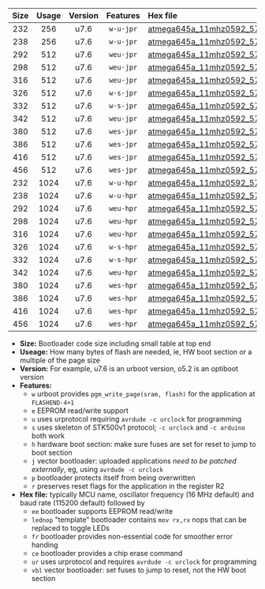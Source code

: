 |Size|Usage|Version|Features|Hex file|
|:-:|:-:|:-:|:-:|:--|
|232|256|u7.6|`w-u-jpr`|[atmega645a_11mhz0592_57600bps_ur_vbl.hex](https://raw.githubusercontent.com/stefanrueger/urboot/main/atmega645a_11mhz0592_57600bps_ur_vbl.hex)|
|238|256|u7.6|`w-u-jpr`|[atmega645a_11mhz0592_57600bps_lednop_ur_vbl.hex](https://raw.githubusercontent.com/stefanrueger/urboot/main/atmega645a_11mhz0592_57600bps_lednop_ur_vbl.hex)|
|292|512|u7.6|`weu-jpr`|[atmega645a_11mhz0592_57600bps_ee_ur_vbl.hex](https://raw.githubusercontent.com/stefanrueger/urboot/main/atmega645a_11mhz0592_57600bps_ee_ur_vbl.hex)|
|298|512|u7.6|`weu-jpr`|[atmega645a_11mhz0592_57600bps_ee_lednop_ur_vbl.hex](https://raw.githubusercontent.com/stefanrueger/urboot/main/atmega645a_11mhz0592_57600bps_ee_lednop_ur_vbl.hex)|
|316|512|u7.6|`weu-jpr`|[atmega645a_11mhz0592_57600bps_ee_lednop_fr_ur_vbl.hex](https://raw.githubusercontent.com/stefanrueger/urboot/main/atmega645a_11mhz0592_57600bps_ee_lednop_fr_ur_vbl.hex)|
|326|512|u7.6|`w-s-jpr`|[atmega645a_11mhz0592_57600bps_vbl.hex](https://raw.githubusercontent.com/stefanrueger/urboot/main/atmega645a_11mhz0592_57600bps_vbl.hex)|
|332|512|u7.6|`w-s-jpr`|[atmega645a_11mhz0592_57600bps_lednop_vbl.hex](https://raw.githubusercontent.com/stefanrueger/urboot/main/atmega645a_11mhz0592_57600bps_lednop_vbl.hex)|
|342|512|u7.6|`weu-jpr`|[atmega645a_11mhz0592_57600bps_ee_lednop_fr_ce_ur_vbl.hex](https://raw.githubusercontent.com/stefanrueger/urboot/main/atmega645a_11mhz0592_57600bps_ee_lednop_fr_ce_ur_vbl.hex)|
|380|512|u7.6|`wes-jpr`|[atmega645a_11mhz0592_57600bps_ee_vbl.hex](https://raw.githubusercontent.com/stefanrueger/urboot/main/atmega645a_11mhz0592_57600bps_ee_vbl.hex)|
|386|512|u7.6|`wes-jpr`|[atmega645a_11mhz0592_57600bps_ee_lednop_vbl.hex](https://raw.githubusercontent.com/stefanrueger/urboot/main/atmega645a_11mhz0592_57600bps_ee_lednop_vbl.hex)|
|416|512|u7.6|`wes-jpr`|[atmega645a_11mhz0592_57600bps_ee_lednop_fr_vbl.hex](https://raw.githubusercontent.com/stefanrueger/urboot/main/atmega645a_11mhz0592_57600bps_ee_lednop_fr_vbl.hex)|
|456|512|u7.6|`wes-jpr`|[atmega645a_11mhz0592_57600bps_ee_lednop_fr_ce_vbl.hex](https://raw.githubusercontent.com/stefanrueger/urboot/main/atmega645a_11mhz0592_57600bps_ee_lednop_fr_ce_vbl.hex)|
|232|1024|u7.6|`w-u-hpr`|[atmega645a_11mhz0592_57600bps_ur.hex](https://raw.githubusercontent.com/stefanrueger/urboot/main/atmega645a_11mhz0592_57600bps_ur.hex)|
|238|1024|u7.6|`w-u-hpr`|[atmega645a_11mhz0592_57600bps_lednop_ur.hex](https://raw.githubusercontent.com/stefanrueger/urboot/main/atmega645a_11mhz0592_57600bps_lednop_ur.hex)|
|292|1024|u7.6|`weu-hpr`|[atmega645a_11mhz0592_57600bps_ee_ur.hex](https://raw.githubusercontent.com/stefanrueger/urboot/main/atmega645a_11mhz0592_57600bps_ee_ur.hex)|
|298|1024|u7.6|`weu-hpr`|[atmega645a_11mhz0592_57600bps_ee_lednop_ur.hex](https://raw.githubusercontent.com/stefanrueger/urboot/main/atmega645a_11mhz0592_57600bps_ee_lednop_ur.hex)|
|316|1024|u7.6|`weu-hpr`|[atmega645a_11mhz0592_57600bps_ee_lednop_fr_ur.hex](https://raw.githubusercontent.com/stefanrueger/urboot/main/atmega645a_11mhz0592_57600bps_ee_lednop_fr_ur.hex)|
|326|1024|u7.6|`w-s-hpr`|[atmega645a_11mhz0592_57600bps.hex](https://raw.githubusercontent.com/stefanrueger/urboot/main/atmega645a_11mhz0592_57600bps.hex)|
|332|1024|u7.6|`w-s-hpr`|[atmega645a_11mhz0592_57600bps_lednop.hex](https://raw.githubusercontent.com/stefanrueger/urboot/main/atmega645a_11mhz0592_57600bps_lednop.hex)|
|342|1024|u7.6|`weu-hpr`|[atmega645a_11mhz0592_57600bps_ee_lednop_fr_ce_ur.hex](https://raw.githubusercontent.com/stefanrueger/urboot/main/atmega645a_11mhz0592_57600bps_ee_lednop_fr_ce_ur.hex)|
|380|1024|u7.6|`wes-hpr`|[atmega645a_11mhz0592_57600bps_ee.hex](https://raw.githubusercontent.com/stefanrueger/urboot/main/atmega645a_11mhz0592_57600bps_ee.hex)|
|386|1024|u7.6|`wes-hpr`|[atmega645a_11mhz0592_57600bps_ee_lednop.hex](https://raw.githubusercontent.com/stefanrueger/urboot/main/atmega645a_11mhz0592_57600bps_ee_lednop.hex)|
|416|1024|u7.6|`wes-hpr`|[atmega645a_11mhz0592_57600bps_ee_lednop_fr.hex](https://raw.githubusercontent.com/stefanrueger/urboot/main/atmega645a_11mhz0592_57600bps_ee_lednop_fr.hex)|
|456|1024|u7.6|`wes-hpr`|[atmega645a_11mhz0592_57600bps_ee_lednop_fr_ce.hex](https://raw.githubusercontent.com/stefanrueger/urboot/main/atmega645a_11mhz0592_57600bps_ee_lednop_fr_ce.hex)|

- **Size:** Bootloader code size including small table at top end
- **Useage:** How many bytes of flash are needed, ie, HW boot section or a multiple of the page size
- **Version:** For example, u7.6 is an urboot version, o5.2 is an optiboot version
- **Features:**
  + `w` urboot provides `pgm_write_page(sram, flash)` for the application at `FLASHEND-4+1`
  + `e` EEPROM read/write support
  + `u` uses urprotocol requiring `avrdude -c urclock` for programming
  + `s` uses skeleton of STK500v1 protocol; `-c urclock` and `-c arduino` both work
  + `h` hardware boot section: make sure fuses are set for reset to jump to boot section
  + `j` vector bootloader: uploaded applications *need to be patched externally*, eg, using `avrdude -c urclock`
  + `p` bootloader protects itself from being overwritten
  + `r` preserves reset flags for the application in the register R2
- **Hex file:** typically MCU name, oscillator frequency (16 MHz default) and baud rate (115200 default) followed by
  + `ee` bootloader supports EEPROM read/write
  + `lednop` "template" bootloader contains `mov rx,rx` nops that can be replaced to toggle LEDs
  + `fr` bootloader provides non-essential code for smoother error handing
  + `ce` bootloader provides a chip erase command
  + `ur` uses urprotocol and requires `avrdude -c urclock` for programming
  + `vbl` vector bootloader: set fuses to jump to reset, not the HW boot section
